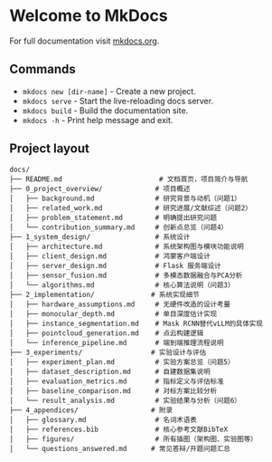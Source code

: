 # Welcome to MkDocs

For full documentation visit [mkdocs.org](https://www.mkdocs.org).

## Commands

* `mkdocs new [dir-name]` - Create a new project.
* `mkdocs serve` - Start the live-reloading docs server.
* `mkdocs build` - Build the documentation site.
* `mkdocs -h` - Print help message and exit.

## Project layout

```
docs/
├── README.md                        # 文档首页，项目简介与导航
├── 0_project_overview/             # 项目概述
│   ├── background.md               # 研究背景与动机（问题1）
│   ├── related_work.md             # 研究进展/文献综述（问题2）
│   ├── problem_statement.md        # 明确提出研究问题
│   └── contribution_summary.md     # 创新点总览（问题4）
├── 1_system_design/                # 系统设计
│   ├── architecture.md             # 系统架构图与模块功能说明
│   ├── client_design.md            # 鸿蒙客户端设计
│   ├── server_design.md            # Flask 服务端设计
│   ├── sensor_fusion.md            # 多模态数据融合与PCA分析
│   └── algorithms.md               # 核心算法说明（问题3）
├── 2_implementation/              # 系统实现细节
│   ├── hardware_assumptions.md     # 无硬件改造的设计考量
│   ├── monocular_depth.md          # 单目深度估计实现
│   ├── instance_segmentation.md    # Mask RCNN替代vLLM的具体实现
│   ├── pointcloud_generation.md    # 点云构建逻辑
│   └── inference_pipeline.md       # 端到端推理流程说明
├── 3_experiments/                 # 实验设计与评估
│   ├── experiment_plan.md          # 实验方案总览（问题5）
│   ├── dataset_description.md      # 自建数据集说明
│   ├── evaluation_metrics.md       # 指标定义与评估标准
│   ├── baseline_comparison.md      # 对标方案比较分析
│   └── result_analysis.md          # 实验结果与分析（问题6）
├── 4_appendices/                  # 附录
│   ├── glossary.md                 # 名词术语表
│   ├── references.bib              # 核心参考文献BibTeX
│   ├── figures/                    # 所有插图（架构图、实验图等）
│   └── questions_answered.md      # 常见答辩/开题问题汇总
```
